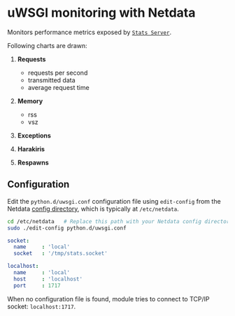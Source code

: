 <!--
title: "uWSGI monitoring with Netdata"
custom_edit_url: "https://github.com/netdata/netdata/edit/master/collectors/python.d.plugin/uwsgi/README.md"
sidebar_label: "uWSGI"
learn_status: "Published"
learn_topic_type: "References"
learn_rel_path: "Integrations/Monitoring/Webapps"
-->

# uWSGI monitoring with Netdata

Monitors performance metrics exposed by [`Stats Server`](https://uwsgi-docs.readthedocs.io/en/latest/StatsServer.html).


Following charts are drawn:

1.  **Requests**

    -   requests per second
    -   transmitted data
    -   average request time

2.  **Memory**

    -   rss
    -   vsz

3.  **Exceptions**
4.  **Harakiris**
5.  **Respawns**

## Configuration

Edit the `python.d/uwsgi.conf` configuration file using `edit-config` from the Netdata [config
directory](https://github.com/netdata/netdata/blob/master/docs/configure/nodes.md), which is typically at `/etc/netdata`.

```bash
cd /etc/netdata   # Replace this path with your Netdata config directory, if different
sudo ./edit-config python.d/uwsgi.conf
```

```yaml
socket:
  name     : 'local'
  socket   : '/tmp/stats.socket'

localhost:
  name     : 'local'
  host     : 'localhost'
  port     : 1717
```

When no configuration file is found, module tries to connect to TCP/IP socket: `localhost:1717`.


